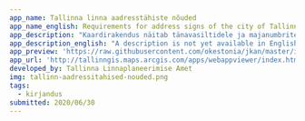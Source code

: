 ```yaml
---
app_name: Tallinna linna aadresstähiste nõuded
app_name_english: Requirements for address signs of the city of Tallinn
app_description: "Kaardirakendus näitab tänavasiltidele ja majanumbritele kehtivaid värvilahendusi vastavalt <a href=https://www.riigiteataja.ee/akt/419042016031>Tallinna aadressitähiste nõuetele</a> ja <a href=https://www.riigiteataja.ee/aktilisa/4190/4201/6031/1110128148.attachment.pdf>nõuete lisale</a> (Tallinna Linnaplaneerimise Amet)."
app_description_english: "A description is not yet available in English"
app_preview: 'https://raw.githubusercontent.com/okestonia/jkan/master/img/tallinn-aadressitahised-nouded.png'
app_url: 'http://tallinngis.maps.arcgis.com/apps/webappviewer/index.html?id=fbd780aebf784b19b799a073ec3fb6cd'
developed_by: Tallinna Linnaplaneerimise Amet
img: tallinn-aadressitahised-nouded.png
tags:
  - kirjandus
submitted: 2020/06/30
---
```


